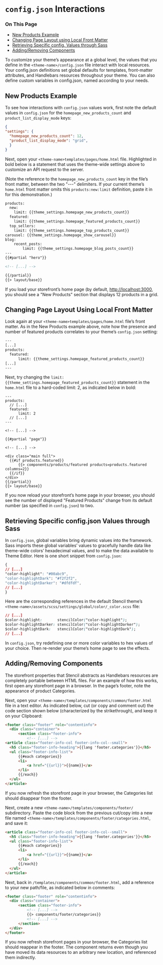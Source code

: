 <h1><code>config.json</code> Interactions</h1>

<div class="otp" id="no-index">
	<h3> On This Page </h3>
	<ul>
		<li><a href="#config_new">New Products Example</a></li>
    <li><a href="#config_changing">Changing Page Layout using Local Front Matter</a></li>
    <li><a href="#config_retrieving">Retrieving Specific config. Values through Sass</a></li>
    <li><a href="#config_adding">Adding/Removing Components</a></li>
	</ul>
</div>

<a href='#config_new' aria-hidden='true' class='block-anchor'  id='config_new'><i aria-hidden='true' class='linkify icon'></i></a>

To customize your theme’s appearance at a global level, the values that you define in the 
`<theme-name>/config.json` file interact with local resources. Your config.json definitions set global defaults for templates, front-matter attributes, and Handlebars resources throughout your theme. You can also define custom variables in config.json, named according to your needs.

## New Products Example

To see how interactions with `config.json` values work, first note the default values in `config.json` for the `homepage_new_products_count` and `product_list_display_mode` keys:

<!--
title: ""
subtitle: ""
lineNumbers: true
-->

```json
{
"settings": {
  "homepage_new_products_count": 12,
  "product_list_display_mode": "grid",
  }
}
```

Next, open your `<theme-name>templates/pages/home.html` file. Highlighted in bold below is a statement that uses the theme-wide settings above to customize an API request to the server.

(Note the reference to the `homepage_new_products_count` key in the file’s front matter, between the two "---" delimiters. If your current theme’s `home.html` front matter omits this `products:new:limit` definition, paste it in for this demonstration.)

<!--
title: ""
subtitle: ""
lineNumbers: true
-->

```html
products:
  new:
    limit: {{theme_settings.homepage_new_products_count}}
  featured:
    limit: {{theme_settings.homepage_featured_products_count}}
  top_sellers:
    limit: {{theme_settings.homepage_top_products_count}}
carousel: {{theme_settings.homepage_show_carousel}}
blog:
    recent_posts:
        limit: {{theme_settings.homepage_blog_posts_count}}
---
{{#partial "hero"}}

<!-- [...] -->

{{/partial}}
{{> layout/base}}
```

If you load your storefront’s home page (by default, [http://localhost:3000](http://localhost:3000), you should see a "New Products" section that displays 12 products in a grid.

<a href='#config_changing' aria-hidden='true' class='block-anchor'  id='config_changing'><i aria-hidden='true' class='linkify icon'></i></a>

## Changing Page Layout Using Local Front Matter

Look again at your `<theme-name>templates/pages/home.html` file’s front matter. As in the New Products example above, note how the presence and number of featured products correlates to your theme’s `config.json` setting:

<!--
title: ""
subtitle: ""
lineNumbers: true
-->

```html
---
[...]
products:
  featured:
      limit: {{theme_settings.homepage_featured_products_count}}
[...]
---
```

Next, try changing the `limit: {{theme_settings.homepage_featured_products_count}}` statement in the `home.html` file to a hard-coded limit: 2, as indicated below in bold:

<!--
title: ""
subtitle: ""
lineNumbers: true
-->

```
---
products:
  // [...]
  featured:
      limit: 2
  // [...]  
---

<!-- [...] -->

{{#partial "page"}}

<!-- [...] -->

<div class="main full">
  {{#if products.featured}}
      {{> components/products/featured products=products.featured columns=2}}
  {{/if}}
</div>
{{/partial}}
{{> layout/base}}
```

If you now reload your storefront’s home page in your browser, you should see the number of displayed "Featured Products" change from its default number (as specified in `config.json`) to two.

<a href='#config_retrieving' aria-hidden='true' class='block-anchor'  id='config_retrieving'><i aria-hidden='true' class='linkify icon'></i></a>

## Retrieving Specific config.json Values through Sass

In `config.json`, global variables bring dynamic values into the framework. Sass imports these global variables’ values to gracefully handle data like theme-wide colors’ hexadecimal values, and to make the data available to Theme Editor. Here is one short snippet from `config.json`:

<!--
title: ""
subtitle: ""
lineNumbers: true
-->

```css
{
// [...]
"color-highlight": "#00abc9",
"color-highlightDark": "#f2f2f2",
"color-highlightDarker": "#dfdfdf",
// [...]
}
```

Here are the corresponding references in the default Stencil theme’s `<theme-name>/assets/scss/settings/global/color/_color.scss` file:

<!--
title: ""
subtitle: ""
lineNumbers: true
-->

```css
// [...]
$color-highlight:       stencilColor("color-highlight");
$color-highlightDarker: stencilColor("color-highlightDarker");
$color-highlightDark:   stencilColor("color-highlightDark");
// [...]
```

In `config.json`, try redefining one or more color variables to hex values of your choice. Then re-render your theme’s home page to see the effects.

<a href='#config_adding' aria-hidden='true' class='block-anchor'  id='config_adding'><i aria-hidden='true' class='linkify icon'></i></a>

## Adding/Removing Components

The storefront properties that Stencil abstracts as Handlebars resources are completely portable between HTML files. For an example of how this works, first open any storefront page in a browser. In the page’s footer, note the appearance of product Categories.

Next, open your `<theme-name>/templates/components/common/footer.html` file in a text editor. As indicated below, cut (or copy and comment out) the code section shown below (characterized by the strikethrough), and keep it on your Clipboard:

<!--
title: ""
subtitle: ""
lineNumbers: true
-->

```html
<footer class="footer" role="contentinfo">
  <div class="container">
      <section class="footer-info">
          <!-- [...] -->
<article class="footer-info-col footer-info-col--small">
  <h5 class="footer-info-heading">{{lang 'footer.categories'}}</h5>
  <ul class="footer-info-list">
      {{#each categories}}
      <li>
          <a href="{{url}}">{{name}}</a>
      </li>
      {{/each}}
  </ul>
</article>
```

If you now refresh the storefront page in your browser, the Categories list should disappear from the footer.

Next, create a new `<theme-name>/templates/components/footer/ `subdirectory. Paste the code block from the previous cut/copy into a new file named `<theme-name>/templates/components/footer/categories.html`, and save it:

<!--
title: ""
subtitle: ""
lineNumbers: true
-->

```html
<article class="footer-info-col footer-info-col--small">
  <h5 class="footer-info-heading">{{lang 'footer.categories'}}</h5>
  <ul class="footer-info-list">
      {{#each categories}}
      <li>
          <a href="{{url}}">{{name}}</a>
      </li>
      {{/each}}
  </ul>
</article>
```

Next, back in `/templates/components/common/footer.html`, add a reference to your new path/file, as indicated below in comments:

<!--
title: ""
subtitle: ""
lineNumbers: true
-->

```html
<footer class="footer" role="contentinfo">
  <div class="container">
      <section class="footer-info">
          <!-- [...] -->
          {{> components/footer/categories}}
          <!-- [...] -->
      </section>
  </div>
</footer>
```

If you now refresh storefront pages in your browser, the Categories list should reappear in the footer. The component returns even though you have moved its data resources to an arbitrary new location, and referenced them indirectly.

